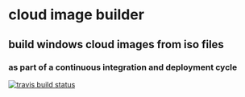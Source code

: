 # cloud image builder
## build windows cloud images from iso files
### as part of a continuous integration and deployment cycle


[![travis build status](https://travis-ci.org/mozilla-platform-ops/cloud-image-builder.svg?branch=master)](https://travis-ci.org/mozilla-platform-ops/cloud-image-builder)